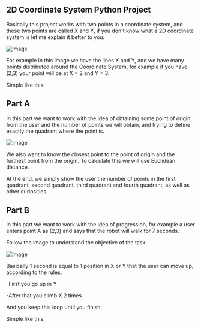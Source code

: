 ## 2D Coordinate System Python Project

Basically this project works with two points in a coordinate system, and these two points are called X and Y, if you don't know what a 2D coordinate system is let me explain it better to you:

![image](https://github.com/DEEPLERZERA/2DCoordinateSystemPythoyProject/assets/73613620/526b4600-04df-4368-81ef-70cde039f2fe)

For example in this image we have the lines X and Y, and we have many points distributed around the Coordinate System, for example if you have (2,3) your point will be at X = 2 and Y = 3.

Simple like this.

## Part A

In this part we want to work with the idea of ​​obtaining some point of origin from the user and the number of points we will obtain, and trying to define exactly the quadrant where the point is.

![image](https://github.com/DEEPLERZERA/2DCoordinateSystemPythoyProject/assets/73613620/03aa1073-88fa-4552-ac91-21da16ffe51f)

We also want to know the closest point to the point of origin and the furthest point from the origin. To calculate this we will use Euclidean distance.

At the end, we simply show the user the number of points in the first quadrant, second quadrant, third quadrant and fourth quadrant, as well as other curiosities.


## Part B

In this part we want to work with the idea of ​​progression, for example a user enters point A as (2,3) and says that the robot will walk for 7 seconds.

Follow the image to understand the objective of the task:

![image](https://github.com/DEEPLERZERA/2DCoordinateSystemPythoyProject/assets/73613620/ba33615f-583e-40fc-b67e-e04c4c9d05ea)

Basically 1 second is equal to 1 position in X or Y that the user can move up, according to the rules:

  -First you go up in Y
  
  -After that you climb X 2 times

And you keep this loop until you finish.

Simple like this.





